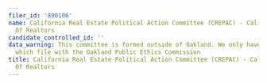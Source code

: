 ```yaml
---
filer_id: '890106'
name: California Real Estate Political Action Committee (CREPAC) - California Association
  Of Realtors
candidate_controlled_id: ''
data_warning: This committee is formed outside of Oakland. We only have data on committees
  which file with the Oakland Public Ethics Commission
title: California Real Estate Political Action Committee (CREPAC) - California Association
  Of Realtors
---
```

